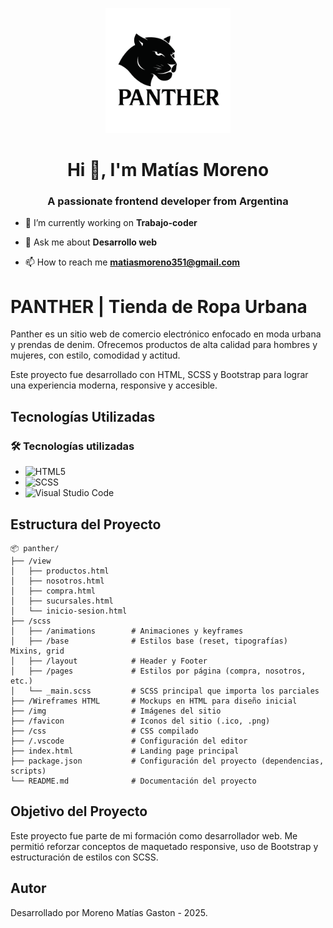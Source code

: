 <p align="center">
  <img src="./img/logo-panther.png" alt="Logo Panther" width="200"/>
</p>
<h1 align="center">Hi 👋, I'm Matías Moreno</h1>
<h3 align="center">A passionate frontend developer from Argentina</h3>

- 🔭 I’m currently working on **Trabajo-coder**

- 💬 Ask me about **Desarrollo web**

- 📫 How to reach me **matiasmoreno351@gmail.com**

# PANTHER | Tienda de Ropa Urbana

Panther es un sitio web de comercio electrónico enfocado en moda urbana y prendas de denim. 
Ofrecemos productos de alta calidad para hombres y mujeres, con estilo, comodidad y actitud. 

Este proyecto fue desarrollado con HTML, SCSS y Bootstrap para lograr una experiencia moderna, responsive y accesible.

## Tecnologías Utilizadas

### 🛠️ Tecnologías utilizadas
- ![HTML5](https://img.shields.io/badge/-HTML5-E34F26?logo=html5&logoColor=white&style=flat)
- ![SCSS](https://img.shields.io/badge/-SCSS-CC6699?logo=sass&logoColor=white&style=flat)
- ![Visual Studio Code](https://img.shields.io/badge/-VSCode-007ACC?logo=visualstudiocode&logoColor=white&style=flat)

## Estructura del Proyecto
```
📦 panther/
├── /view
│   ├── productos.html
│   ├── nosotros.html
│   ├── compra.html
│   ├── sucursales.html
│   └── inicio-sesion.html
├── /scss
│   ├── /animations        # Animaciones y keyframes
│   ├── /base              # Estilos base (reset, tipografías)  Mixins, grid
│   ├── /layout            # Header y Footer
│   ├── /pages             # Estilos por página (compra, nosotros, etc.)
│   └── _main.scss         # SCSS principal que importa los parciales
├── /Wireframes HTML       # Mockups en HTML para diseño inicial
├── /img                   # Imágenes del sitio
├── /favicon               # Iconos del sitio (.ico, .png)
├── /css                   # CSS compilado
├── /.vscode               # Configuración del editor
├── index.html             # Landing page principal
├── package.json           # Configuración del proyecto (dependencias, scripts)
└── README.md              # Documentación del proyecto
```

## Objetivo del Proyecto

Este proyecto fue parte de mi formación como desarrollador web. Me permitió reforzar conceptos de maquetado responsive, uso de Bootstrap y estructuración de estilos con SCSS.

## Autor
Desarrollado por Moreno Matías Gaston - 2025.
